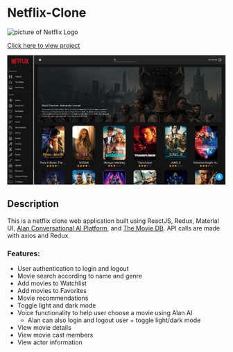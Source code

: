 # Netflix-Clone

![picture of Netflix Logo](https://fontmeme.com/permalink/230207/f1f2960e76f9d56f6615487f38f845ee.png)


[Click here to view project](https://netflix-clone-pi65.netlify.app/)

![Image of web application](/src/assets/images/screenshot_netflix_clone.png)

## Description
This is a netflix clone web application built using ReactJS, Redux, Material UI, [Alan Conversational AI Platform](https://alan.app/), and [The Movie DB](https://www.themoviedb.org/). API calls are made with axios and Redux. 


### Features: 
* User authentication to login and logout
* Movie search according to name and genre
* Add movies to Watchlist
* Add movies to Favorites
* Movie recommendations 
* Toggle light and dark mode
* Voice functionality to help user choose a movie using Alan AI 
    * Alan can also login and logout user + toggle light/dark mode 
* View movie details
* View movie cast members
* View actor information
